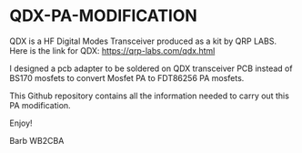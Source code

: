 # QDX-PA-MODIFICATION

QDX is a HF Digital Modes Transceiver produced as a kit by QRP LABS. 
Here is the link for QDX: 
https://qrp-labs.com/qdx.html

I designed a pcb adapter to be soldered on QDX transceiver PCB instead of BS170 mosfets to convert Mosfet PA to FDT86256 PA mosfets.

This Github repository contains all the information needed to carry out this PA modification.

Enjoy!

Barb WB2CBA
